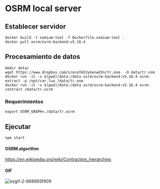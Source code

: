 # OSRM local server

## Establecer servidor

```
docker build -t osmium-tool -f Dockerfile.osmium-tool .
docker pull osrm/osrm-backend:v5.16.4
```


## Procesamiento de datos

```
mkdir data/
wget https://www.dropbox.com/s/ecefm53ykenwd3n/tr.osm  -O data/tr.osm
docker run -it -v $(pwd)/data:/data osrm/osrm-backend:v5.16.4 osrm-extract -p /opt/car.lua /data/tr.osm
docker run -it -v $(pwd)/data:/data osrm/osrm-backend:v5.16.4 osrm-contract /data/tr.osrm

```

### Requerimientos

`export OSRM_GRAPH=./data/tr.osrm`

## Ejecutar

```
npm start

```

#### OSRM algorithm

https://en.wikipedia.org/wiki/Contraction_hierarchies


#### GIF

![ezgif-2-668993f909](https://user-images.githubusercontent.com/1152236/39410955-0ef70652-4bc6-11e8-9534-3da26b9b7bda.gif)
